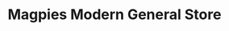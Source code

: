 ---
title: "Magpies Modern General Store"
url: /sanford/magpies-modern-general-store/
shop: general
---